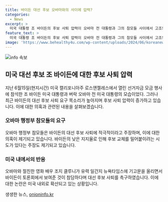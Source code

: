 ```yaml
---
title: 바이든 대선 후보 오바마와의 사이에 압력?
categories:
  - News
excerpt: >
  미국 대통령 조 바이든의 후보 사퇴 압력이 오바마 전 대통령과 그의 참모들 사이에서 고조되고 있다. 액슬로드와 오바마의 백악관 참모들은 바이든의 낮은 지지율과 공화당의 다수당을 우려하며 후보 교체를 촉구하고 있으며, 조지 클루니와 민주당 지도자들도 이에 동참하고 있다. 이에 따라 바이든 대통령이 후보 사퇴를 고려할 것으로 보인다.
feature_text: >
  미국 대통령 조 바이든의 후보 사퇴 압력이 오바마 전 대통령과 그의 참모들 사이에서 고조되고 있다. 액슬로드와 오바마의 백악관 참모들은 바이든의 낮은 지지율과 공화당의 다수당을 우려하며 후보 교체를 촉구하고 있으며, 조지 클루니와 민주당 지도자들도 이에 동참하고 있다. 이에 따라 바이든 대통령이 후보 사퇴를 고려할 것으로 보인다.
image: 'https://www.behealthy4u.com/wp-content/uploads/2024/06/koreanews.jpg'
---
```


<p><img src="https://www.behealthy4u.com/wp-content/uploads/2024/06/koreanews.jpg" alt="info 속보" /></p>

<h2 data-ke-size="size26">미국 대선 후보 조 바이든에 대한 후보 사퇴 압력</h2>

<p data-ke-size="size16">지난 6월15일(현지시간) 미국 캘리포니아주 로스앤젤레스에서 열린 선거자금 모금 행사에 참석한 조 바이든 미국 대통령과 버락 오바마 전 미국 대통령의 모습이었다. 그러나 최근 바이든의 대선 후보 사퇴 요구 목소리가 높아지며 후보 사퇴 압력이 증가하고 있습니다. 이에 대한 의혹과 관련된 내용을 살펴보겠습니다.</p>

<h3>오바마 행정부 참모들의 요구</h3>

<p data-ke-size="size16">오바마 행정부 참모들은 바이든의 대선 후보 사퇴에 적극적이라고 주장하며, 이에 대한 의혹이 제기되고 있습니다. 바이든의 낮은 지지율로 인해 후보 교체를 밀어붙이려는 시도가 있다는 주장도 제기되고 있습니다.</p>

<h3>미국 내에서의 반응</h3>

<p data-ke-size="size16">오바마와 절친한 영화 배우 조지 클루니가 유력 일간지 뉴욕타임스에 기고문을 올리면서 바이든이 토론회에서 보여준 것이 참담하다며 대선 후보 사퇴를 촉구하였습니다. 이에 대한 논란은 미국 내외로 확산되고 있는 상황입니다.</p>
생생한 뉴스, <a href="https://onioninfo.kr" rel="dofollow">onioninfo.kr</a>


